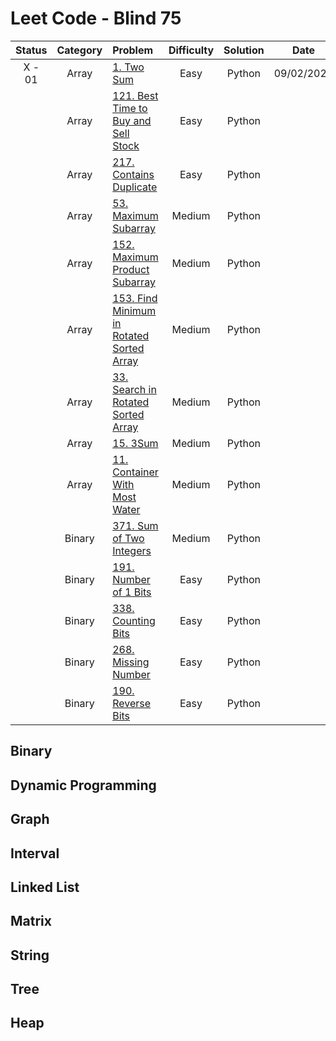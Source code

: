 # Leet Code - Blind 75

|Status|Category|Problem|Difficulty|Solution|Date|
|:-:|:-:|:-|:-:|:-:|:-:|
| X - 01 |Array|[1. Two Sum](https://leetcode.com/problems/two-sum/)|Easy|Python|09/02/2022|
||Array|[121. Best Time to Buy and Sell Stock](https://leetcode.com/problems/best-time-to-buy-and-sell-stock/)|Easy|Python||
||Array|[217. Contains Duplicate](https://leetcode.com/problems/contains-duplicate/)|Easy|Python||
||Array|[53. Maximum Subarray](https://leetcode.com/problems/maximum-subarray/)|Medium|Python||
||Array|[152. Maximum Product Subarray](https://leetcode.com/problems/maximum-product-subarray/)|Medium|Python||
||Array|[153. Find Minimum in Rotated Sorted Array](https://leetcode.com/problems/find-minimum-in-rotated-sorted-array/)|Medium|Python||
||Array|[33. Search in Rotated Sorted Array](https://leetcode.com/problems/search-in-rotated-sorted-array/)|Medium|Python||
||Array|[15. 3Sum](https://leetcode.com/problems/3sum/)|Medium|Python||
||Array|[11. Container With Most Water](https://leetcode.com/problems/container-with-most-water/)|Medium|Python||
||Binary|[371. Sum of Two Integers](https://leetcode.com/problems/sum-of-two-integers/)|Medium|Python||
||Binary|[191. Number of 1 Bits](https://leetcode.com/problems/number-of-1-bits/)|Easy|Python||
||Binary|[338. Counting Bits](https://leetcode.com/problems/counting-bits/)|Easy|Python||
||Binary|[268. Missing Number](https://leetcode.com/problems/missing-number/)|Easy|Python||
||Binary|[190. Reverse Bits](https://leetcode.com/problems/reverse-bits/)|Easy|Python||

## Binary

## Dynamic Programming

## Graph

## Interval

## Linked List

## Matrix

## String

## Tree

## Heap

